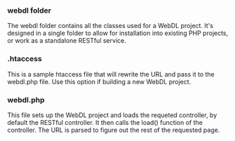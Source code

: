### webdl folder

The webdl folder contains all the classes used for a WebDL project.  It's designed in a single folder to 
allow for installation into existing PHP projects, or work as a standalone RESTful service.

### .htaccess

This is a sample htaccess file that will rewrite the URL and pass it to the webdl.php file.  Use this option if building a
new WebDL project.

### webdl.php

This file sets up the WebDL project and loads the requeted controller, by default the RESTful controller.  It then calls the load() function of the controller.  The URL is parsed to figure out the rest of the requested page.
